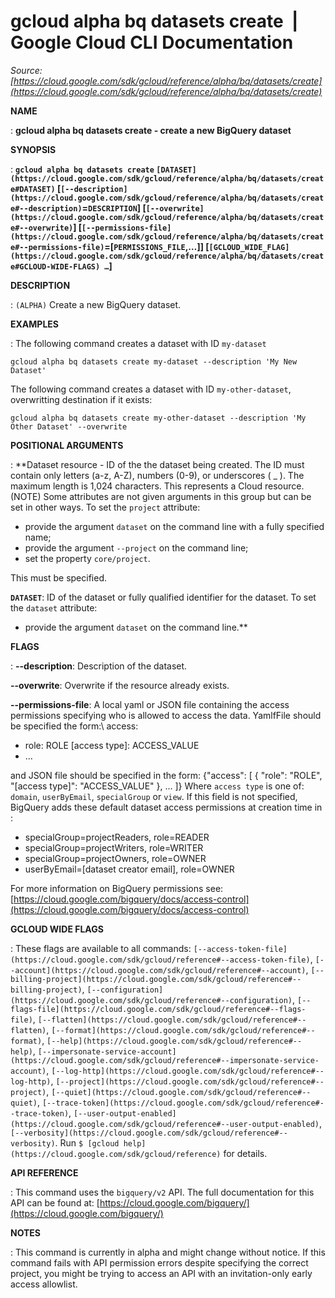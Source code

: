 # gcloud alpha bq datasets create  |  Google Cloud CLI Documentation

*Source: [https://cloud.google.com/sdk/gcloud/reference/alpha/bq/datasets/create](https://cloud.google.com/sdk/gcloud/reference/alpha/bq/datasets/create)*

**NAME**

: **gcloud alpha bq datasets create - create a new BigQuery dataset**

**SYNOPSIS**

: **`gcloud alpha bq datasets create` `[DATASET](https://cloud.google.com/sdk/gcloud/reference/alpha/bq/datasets/create#DATASET)` [`[--description](https://cloud.google.com/sdk/gcloud/reference/alpha/bq/datasets/create#--description)`=`DESCRIPTION`] [`[--overwrite](https://cloud.google.com/sdk/gcloud/reference/alpha/bq/datasets/create#--overwrite)`] [`[--permissions-file](https://cloud.google.com/sdk/gcloud/reference/alpha/bq/datasets/create#--permissions-file)`=[`PERMISSIONS_FILE`,…]] [`[GCLOUD_WIDE_FLAG](https://cloud.google.com/sdk/gcloud/reference/alpha/bq/datasets/create#GCLOUD-WIDE-FLAGS) …`]**

**DESCRIPTION**

: `(ALPHA)` Create a new BigQuery dataset.

**EXAMPLES**

: The following command creates a dataset with ID `my-dataset`

```
gcloud alpha bq datasets create my-dataset --description 'My New Dataset'
```

The following command creates a dataset with ID `my-other-dataset`,
overwritting destination if it exists:

```
gcloud alpha bq datasets create my-other-dataset --description 'My Other Dataset' --overwrite
```

**POSITIONAL ARGUMENTS**

: **Dataset resource - ID of the the dataset being created. The ID must contain only
letters (a-z, A-Z), numbers (0-9), or underscores ( _ ). The maximum length is
1,024 characters. This represents a Cloud resource. (NOTE) Some attributes are
not given arguments in this group but can be set in other ways.
To set the `project` attribute:

- provide the argument `dataset` on the command line with a fully
specified name;
- provide the argument `--project` on the command line;
- set the property `core/project`.

This must be specified.

**`DATASET`**:
ID of the dataset or fully qualified identifier for the dataset.
To set the `dataset` attribute:

- provide the argument `dataset` on the command line.**

**FLAGS**

: **--description**:
Description of the dataset.

**--overwrite**:
Overwrite if the resource already exists.

**--permissions-file**:
A local yaml or JSON file containing the access permissions specifying who is
allowed to access the data.
YamlfFile should be specified the form:\ access:

- role: ROLE [access type]: ACCESS_VALUE
- …

and JSON file should be specified in the form: {"access": [ { "role": "ROLE",
"[access type]": "ACCESS_VALUE" }, … ]}
Where `access type` is one of: `domain`,
`userByEmail`, `specialGroup` or `view`.
If this field is not specified, BigQuery adds these default dataset access
permissions at creation time in :

- specialGroup=projectReaders, role=READER
- specialGroup=projectWriters, role=WRITER
- specialGroup=projectOwners, role=OWNER
- userByEmail=[dataset creator email], role=OWNER

For more information on BigQuery permissions see: [https://cloud.google.com/bigquery/docs/access-control](https://cloud.google.com/bigquery/docs/access-control)

**GCLOUD WIDE FLAGS**

: These flags are available to all commands: `[--access-token-file](https://cloud.google.com/sdk/gcloud/reference#--access-token-file)`,
`[--account](https://cloud.google.com/sdk/gcloud/reference#--account)`, `[--billing-project](https://cloud.google.com/sdk/gcloud/reference#--billing-project)`,
`[--configuration](https://cloud.google.com/sdk/gcloud/reference#--configuration)`,
`[--flags-file](https://cloud.google.com/sdk/gcloud/reference#--flags-file)`,
`[--flatten](https://cloud.google.com/sdk/gcloud/reference#--flatten)`, `[--format](https://cloud.google.com/sdk/gcloud/reference#--format)`, `[--help](https://cloud.google.com/sdk/gcloud/reference#--help)`, `[--impersonate-service-account](https://cloud.google.com/sdk/gcloud/reference#--impersonate-service-account)`,
`[--log-http](https://cloud.google.com/sdk/gcloud/reference#--log-http)`,
`[--project](https://cloud.google.com/sdk/gcloud/reference#--project)`, `[--quiet](https://cloud.google.com/sdk/gcloud/reference#--quiet)`, `[--trace-token](https://cloud.google.com/sdk/gcloud/reference#--trace-token)`, `[--user-output-enabled](https://cloud.google.com/sdk/gcloud/reference#--user-output-enabled)`,
`[--verbosity](https://cloud.google.com/sdk/gcloud/reference#--verbosity)`.
Run `$ [gcloud help](https://cloud.google.com/sdk/gcloud/reference)` for details.

**API REFERENCE**

: This command uses the `bigquery/v2` API. The full documentation for
this API can be found at: [https://cloud.google.com/bigquery/](https://cloud.google.com/bigquery/)

**NOTES**

: This command is currently in alpha and might change without notice. If this
command fails with API permission errors despite specifying the correct project,
you might be trying to access an API with an invitation-only early access
allowlist.